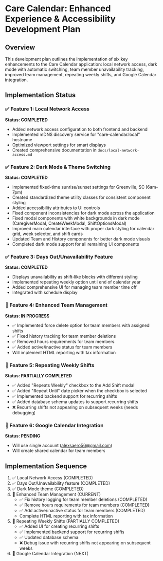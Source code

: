 # Care Calendar: Enhanced Experience & Accessibility Development Plan

## Overview
This development plan outlines the implementation of six key enhancements to the Care Calendar application: local network access, dark mode with automatic switching, team member unavailability tracking, improved team management, repeating weekly shifts, and Google Calendar integration.

## Implementation Status

### ✅ Feature 1: Local Network Access
**Status: COMPLETED**
- Added network access configuration to both frontend and backend
- Implemented mDNS discovery service for "care-calendar.local" hostname
- Optimized viewport settings for smart displays
- Created comprehensive documentation in `docs/local-network-access.md`

### ✅ Feature 2: Dark Mode & Theme Switching
**Status: COMPLETED**
- Implemented fixed-time sunrise/sunset settings for Greenville, SC (6am-7pm)
- Created standardized theme utility classes for consistent component styling
- Added accessibility attributes to UI controls
- Fixed component inconsistencies for dark mode across the application
- Fixed modal components with white backgrounds in dark mode (CaregiverModal, CreateWeekModal, ShiftOptionsModal)
- Improved main calendar interface with proper dark styling for calendar grid, week selector, and shift cards
- Updated Team and History components for better dark mode visuals
- Completed dark mode support for all remaining UI components

### ✅ Feature 3: Days Out/Unavailability Feature  
**Status: COMPLETED**
- Displays unavailability as shift-like blocks with different styling
- Implemented repeating weekly option until end of calendar year
- Added comprehensive UI for managing team member time off
- Integrated with schedule display

### 🔄 Feature 4: Enhanced Team Management
**Status: IN PROGRESS**
- ✅ Implemented force delete option for team members with assigned shifts
- ✅ Fixed history tracking for team member deletions 
- ✅ Removed hours requirements for team members
- ✅ Added active/inactive status for team members
- Will implement HTML reporting with tax information

### 🔄 Feature 5: Repeating Weekly Shifts
**Status: PARTIALLY COMPLETED**
- ✅ Added "Repeats Weekly" checkbox to the Add Shift modal
- ✅ Added "Repeat Until" date picker when the checkbox is selected
- ✅ Implemented backend support for recurring shifts
- ✅ Added database schema updates to support recurring shifts
- ❌ Recurring shifts not appearing on subsequent weeks (needs debugging)

### 🔄 Feature 6: Google Calendar Integration
**Status: PENDING**
- Will use single account (alexsaero56@gmail.com)
- Will create shared calendar for team members

## Implementation Sequence
1. ✅ Local Network Access (COMPLETED)
2. ✅ Days Out/Unavailability feature (COMPLETED)
3. ✅ Dark Mode theme (COMPLETED)
4. 🔄 Enhanced Team Management (CURRENT)
   * ✅ Fix history logging for team member deletions (COMPLETED)
   * ✅ Remove hours requirements for team members (COMPLETED)
   * ✅ Add active/inactive status for team members (COMPLETED)
   * Complete HTML reporting with tax information
5. 🔄 Repeating Weekly Shifts (PARTIALLY COMPLETED)
   * ✅ Added UI for creating recurring shifts
   * ✅ Implemented backend support for recurring shifts
   * ✅ Updated database schema
   * ❌ Debug issue with recurring shifts not appearing on subsequent weeks
6. 🔄 Google Calendar Integration (NEXT)
